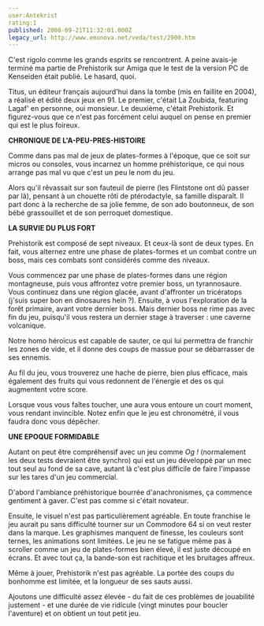 ```yaml
---
user:Antekrist
rating:1
published: 2008-09-21T11:32:01.000Z
legacy_url: http://www.emunova.net/veda/test/2900.htm
---
```

C'est rigolo comme les grands esprits se rencontrent. A peine avais-je terminé ma partie de Prehistorik sur Amiga que le test de la version PC de Kenseiden était publié. Le hasard, quoi.  

Titus, un éditeur français aujourd'hui dans la tombe (mis en faillite en 2004), a réalisé et édité deux jeux en 91\. Le premier, c'était La Zoubida, featuring Lagaf' en personne, oui monsieur. Le deuxième, c'était Prehistorik. Et figurez-vous que ce n'est pas forcément celui auquel on pense en premier qui est le plus foireux.  

  

**CHRONIQUE DE L'A-PEU-PRES-HISTOIRE**  

Comme dans pas mal de jeux de plates-formes à l'époque, que ce soit sur micros ou consoles, vous incarnez un homme préhistorique, ce qui nous arrange pas mal vu que c'est un peu le nom du jeu.  

Alors qu'il rêvassait sur son fauteuil de pierre (les Flintstone ont dû passer par là), pensant à un chouette rôti de ptérodactyle, sa famille disparaît. Il part donc à la recherche de sa jolie femme, de son ado boutonneux, de son bébé grassouillet et de son perroquet domestique.  

  

**LA SURVIE DU PLUS FORT**  

Prehistorik est composé de sept niveaux. Et ceux-là sont de deux types. En fait, vous alternez entre une phase de plates-formes et un combat contre un boss, mais ces combats sont considérés comme des niveaux.   

Vous commencez par une phase de plates-formes dans une région montagneuse, puis vous affrontez votre premier boss, un tyrannosaure. Vous continuez dans une région glacée, avant d'affronter un tricératops (j'suis super bon en dinosaures hein ?). Ensuite, à vous l'exploration de la forêt primaire, avant votre dernier boss. Mais dernier boss ne rime pas avec fin du jeu, puisqu'il vous restera un dernier stage à traverser : une caverne volcanique.  

Notre homo héroïcus est capable de sauter, ce qui lui permettra de franchir les zones de vide, et il donne des coups de massue pour se débarrasser de ses ennemis.  

Au fil du jeu, vous trouverez une hache de pierre, bien plus efficace, mais également des fruits qui vous redonnent de l'énergie et des os qui augmentent votre score.  

Lorsque vous vous faîtes toucher, une aura vous entoure un court moment, vous rendant invincible. Notez enfin que le jeu est chronométré, il vous faudra donc vous dépêcher.  

  

**UNE EPOQUE FORMIDABLE**  

Autant on peut être compréhensif avec un jeu comme _Og !_ (normalement les deux tests devraient être synchro) qui est un jeu développé par un mec tout seul au fond de sa cave, autant là c'est plus difficile de faire l'impasse sur les tares d'un jeu commercial.  

D'abord l'ambiance préhistorique bourrée d'anachronismes, ça commence gentiment à gaver. C'est pas comme si c'était novateur.  

Ensuite, le visuel n'est pas particulièrement agréable. En toute franchise le jeu aurait pu sans difficulté tourner sur un Commodore 64 si on veut rester dans la marque. Les graphismes manquent de finesse, les couleurs sont ternes, les animations sont limitées. Le jeu ne se fatigue même pas à scroller comme un jeu de plates-formes bien élevé, il est juste découpé en écrans. Et avec tout ça, la bande-son est rachitique et les bruitages affreux.  

Même à jouer, Prehistorik n'est pas agréable. La portée des coups du bonhomme est limitée, et la longueur de ses sauts aussi.  

Ajoutons une difficulté assez élevée - du fait de ces problèmes de jouabilité justement - et une durée de vie ridicule (vingt minutes pour boucler l'aventure) et on obtient un tout petit jeu.